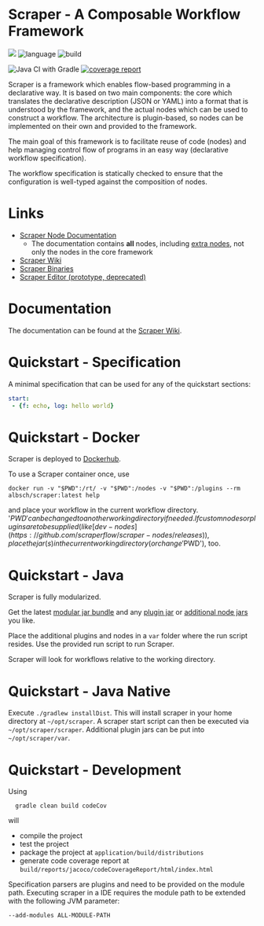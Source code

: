Scraper - A Composable Workflow Framework
=========================================

[![](https://jitpack.io/v/scraperflow/scraper.svg)](https://jitpack.io/#scraperflow/scraper)
![language](https://img.shields.io/badge/language-java11+(JPMS)-blue.svg)
![build](https://img.shields.io/badge/build-gradle-yellowgreen.svg)

![Java CI with Gradle](https://github.com/scraperflow/scraper/workflows/Java%20CI%20with%20Gradle/badge.svg)
[![coverage report](https://git.server1.link/scraper/scraper/badges/master/coverage.svg)](https://git.server1.link/scraper/scraper/commits/master)

Scraper is a framework which enables flow-based programming in a declarative way. 
It is based on two main components: 
the core which translates the declarative description (JSON or YAML) into a format that is understood by
the framework, and the actual nodes which can be used to construct a workflow.
The architecture is plugin-based, so nodes can be implemented on their own and provided
to the framework.

The main goal of this framework is to facilitate reuse of code (nodes) and help
managing control flow of programs in an easy way (declarative workflow specification).

The workflow specification is statically checked to ensure that the configuration is well-typed 
against the composition of nodes.

# Links

* [Scraper Node Documentation](https://docs.scraper.server1.link)
  * The documentation contains **all** nodes, including [extra nodes](https://github.com/scraperflow/scraper-nodes), not only the nodes in the core framework
* [Scraper Wiki](https://wiki.scraper.server1.link)
* [Scraper Binaries](https://binaries.scraper.server1.link)
* [Scraper Editor (prototype, deprecated)](https://editor.scraper.server1.link)

# Documentation

The documentation can be found at the [Scraper Wiki](https://wiki.scraper.server1.link).

# Quickstart - Specification

A minimal specification that can be used for any of the quickstart sections:

```yml
start:
 - {f: echo, log: hello world}
```

# Quickstart - Docker

Scraper is deployed to [Dockerhub](https://hub.docker.com/repository/docker/albsch/scraper).

To use a Scraper container once, use

    docker run -v "$PWD":/rt/ -v "$PWD":/nodes -v "$PWD":/plugins --rm albsch/scraper:latest help

and place your workflow in the current workflow directory. 
'$PWD' can be changed to another working directory if needed.
If custom nodes or plugins are to be supplied (like [dev-nodes](https://github.com/scraperflow/scraper-nodes/releases)),
place the jar(s) in the current working directory (or change '$PWD'), too.


# Quickstart - Java

Scraper is fully modularized.

Get the latest [modular jar bundle](https://github.com/scraperflow/scraper/releases) 
and any [plugin jar](https://github.com/scraperflow/scraper-plugins) 
or [additional node jars](https://github.com/scraperflow/scraper-nodes) you like.

Place the additional plugins and nodes in a `var` folder where the run script
resides.
Use the provided run script to run Scraper.
       
Scraper will look for workflows relative to the working directory.


# Quickstart - Java Native

Execute `./gradlew installDist`. This will install scraper in your home
directory at `~/opt/scraper`. 
A scraper start script can then be executed via `~/opt/scraper/scraper`.
Additional plugin jars can be put into `~/opt/scraper/var`.


# Quickstart - Development

Using

      gradle clean build codeCov

will

* compile the project 
* test the project
* package the project at `application/build/distributions`
* generate code coverage report at `build/reports/jacoco/codeCoverageReport/html/index.html`

Specification parsers are plugins and need to be provided on the module path.
Executing scraper in a IDE requires the module path to be extended with the following JVM parameter:

    --add-modules ALL-MODULE-PATH